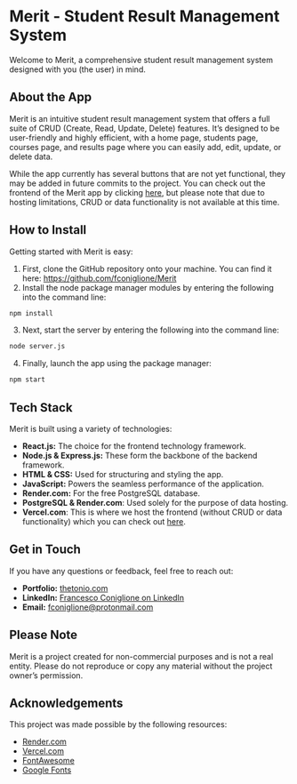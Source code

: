 # Merit - Student Result Management System

Welcome to Merit, a comprehensive student result management system designed with you (the user) in mind.

## About the App

Merit is an intuitive student result management system that offers a full suite of CRUD (Create, Read, Update, Delete) features. It’s designed to be user-friendly and highly efficient, with a home page, students page, courses page, and results page where you can easily add, edit, update, or delete data.

While the app currently has several buttons that are not yet functional, they may be added in future commits to the project. You can check out the frontend of the Merit app by clicking [here](https://merit-srms.vercel.app/), but please note that due to hosting limitations, CRUD or data functionality is not available at this time.

## How to Install

Getting started with Merit is easy:

1. First, clone the GitHub repository onto your machine. You can find it here: https://github.com/fconiglione/Merit
2. Install the node package manager modules by entering the following into the command line:
```bash
npm install
```
3. Next, start the server by entering the following into the command line:
```bash
node server.js
```
4. Finally, launch the app using the package manager:
```bash
npm start
```

## Tech Stack

Merit is built using a variety of technologies:

- **React.js:** The choice for the frontend technology framework.
- **Node.js & Express.js:** These form the backbone of the backend framework.
- **HTML & CSS:** Used for structuring and styling the app.
- **JavaScript:** Powers the seamless performance of the application.
- **Render.com:** For the free PostgreSQL database.
- **PostgreSQL & Render.com**: Used solely for the purpose of data hosting.
- **Vercel.com**: This is where we host the frontend (without CRUD or data functionality) which you can check out [here](https://merit-srms.vercel.app/).


## Get in Touch

If you have any questions or feedback, feel free to reach out:

- **Portfolio:** [thetonio.com](https://www.thetonio.com/)
- **LinkedIn:** [Francesco Coniglione on LinkedIn](https://www.linkedin.com/in/francescoconiglione)
- **Email:** [fconiglione@protonmail.com](mailto:fconiglione@protonmail.com)

## Please Note

Merit is a project created for non-commercial purposes and is not a real entity. Please do not reproduce or copy any material without the project owner’s permission.

## Acknowledgements

This project was made possible by the following resources:

- [Render.com](https://render.com)
- [Vercel.com](https://vercel.com)
- [FontAwesome](https://fontawesome.com)
- [Google Fonts](https://fonts.google.com)
